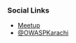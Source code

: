 ### Social Links
* [Meetup](https://www.meetup.com/OWASP-Karachi-Chapter/)
* [@OWASPKarachi](https://twitter.com/Owaspkarachi)


